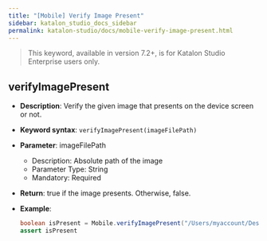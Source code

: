 ```yaml
---
title: "[Mobile] Verify Image Present" 
sidebar: katalon_studio_docs_sidebar
permalink: katalon-studio/docs/mobile-verify-image-present.html 
---
```


> This keyword, available in version 7.2+, is for Katalon Studio Enterprise users only.

## verifyImagePresent

* **Description**: Verify the given image that presents on the device screen or not.
* **Keyword syntax**: `verifyImagePresent(imageFilePath)`
* **Parameter**: imageFilePath
  * Description: Absolute path of the image
  * Parameter Type: String
  * Mandatory: Required
* **Return**: true if the image presents. Otherwise, false.
* **Example**:

    ```java
    boolean isPresent = Mobile.verifyImagePresent("/Users/myaccount/Desktop/image.png")
    assert isPresent
    ```
